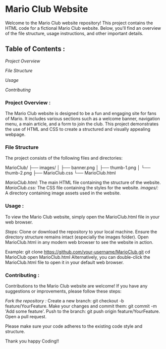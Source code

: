 # Mario Club Website
Welcome to the Mario Club website repository! This project contains the HTML code for a fictional Mario Club website. Below, you'll find an overview of the file structure, usage instructions, and other important details.

## Table of Contents : 
*Project Overview*

*File Structure*

*Usage*

*Contributing*

### Project Overview : 
The Mario Club website is designed to be a fun and engaging site for fans of Mario. It includes various sections such as a welcome banner, navigation menu, a main article, and a form to join the club. This project demonstrates the use of HTML and CSS to create a structured and visually appealing webpage.

### File Structure
The project consists of the following files and directories:

MarioClub/
├── images/
│   ├── banner.png
│   ├── thumb-1.png
│   └── thumb-2.png
├── MarioClub.css
└── MarioClub.html

*MarioClub.html:* The main HTML file containing the structure of the website.
*MarioClub.css:* The CSS file containing the styles for the website.
*images/:* A directory containing image assets used in the website.

### Usage :
To view the Mario Club website, simply open the MarioClub.html file in your web browser.

*Steps:*
Clone or download the repository to your local machine.
Ensure the directory structure remains intact (especially the images folder).
Open MarioClub.html in any modern web browser to see the website in action.

Example:
git clone https://github.com/your-username/MarioClub.git
cd MarioClub
open MarioClub.html
Alternatively, you can double-click the MarioClub.html file to open it in your default web browser.

### Contributing :
Contributions to the Mario Club website are welcome! If you have any suggestions or improvements, please follow these steps:

*Fork the repository :*
Create a new branch: git checkout -b feature/YourFeature.
Make your changes and commit them: git commit -m 'Add some feature'.
Push to the branch: git push origin feature/YourFeature.
Open a pull request.

Please make sure your code adheres to the existing code style and structure.

Thank you  happy Coding!!